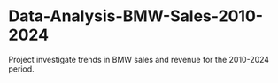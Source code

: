 # Data-Analysis-BMW-Sales-2010-2024
Project investigate trends in BMW sales and revenue for the 2010-2024 period. 

